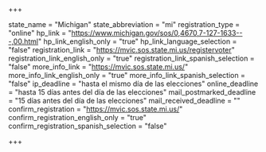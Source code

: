 +++

state_name = "Michigan"
state_abbreviation = "mi"
registration_type = "online"
hp_link = "https://www.michigan.gov/sos/0,4670,7-127-1633---,00.html"
hp_link_english_only = "true"
hp_link_language_selection = "false"
registration_link = "https://mvic.sos.state.mi.us/registervoter"
registration_link_english_only = "true"
registration_link_spanish_selection = "false"
more_info_link = "https://mvic.sos.state.mi.us/"
more_info_link_english_only = "true"
more_info_link_spanish_selection = "false"
ip_deadline = "hasta el mismo día de las elecciones"
online_deadline = "hasta 15 días antes del día de las elecciones"
mail_postmarked_deadline = "15 días antes del día de las elecciones"
mail_received_deadline = ""
confirm_registration = "https://mvic.sos.state.mi.us/"
confirm_registration_english_only = "true"
confirm_registration_spanish_selection = "false"

+++